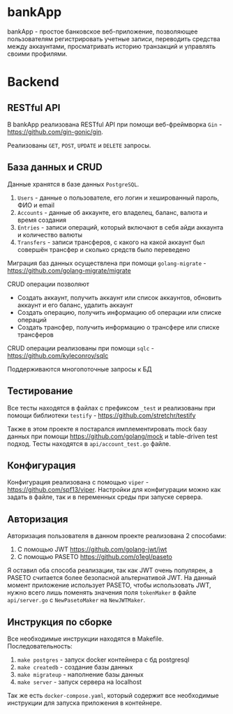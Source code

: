 # bankApp
bankApp - простое банковское веб-приложение, позволяющее пользователям регистрировать учетные записи, переводить средства между аккаунтами, просматривать историю транзакций и управлять своими профилями.

# Backend
## RESTful API
В bankApp реализована RESTful API при помощи веб-фреймворка `Gin` - https://github.com/gin-gonic/gin.

Реализованы `GET`, `POST`, `UPDATE` и `DELETE` запросы.

## База данных и CRUD
Данные хранятся в базе данных `PostgreSQL`.

1. `Users` - данные о пользователе, его логин и хешированный пароль, ФИО и email
2. `Accounts` - данные об аккаунте, его владелец, баланс, валюта и время создания
3. `Entries` - записи операций, который включают в себя айди аккаунта и количество валюты
4. `Transfers` - записи трансферов, с какого на какой аккаунт был совершён трансфер и сколько средств было переведено

Миграция баз данных осуществлена при помощи `golang-migrate` - https://github.com/golang-migrate/migrate

CRUD операции позволяют
* Создать аккаунт, получить аккаунт или список аккаунтов, обновить аккаунт и его баланс, удалить аккаунт
* Создать операцию, получить информацию об операции или списке операций
* Создать трансфер, получить информацию о трансфере или списке трансферов

CRUD операции реализованы при помощи `sqlc` - https://github.com/kyleconroy/sqlc

Поддерживаются многопоточные запросы к БД

## Тестирование
Все тесты находятся в файлах с префиксом `_test` и реализованы при помощи библиотеки `testify` - https://github.com/stretchr/testify

Также в этом проекте я постарался имплементировать mock базу данных при помощи https://github.com/golang/mock и table-driven test подход. Тесты находятся в `api/account_test.go` файле.

## Конфигурация
Конфигурация реализована с помощью `viper` - https://github.com/spf13/viper. Настройки для конфигурации можно как задать в файле, так и в переменных среды при запуске сервера.

## Авторизация
Авторизация пользователя в данном проекте реализована 2 способами:
1. С помощью JWT https://github.com/golang-jwt/jwt
2. С помощью PASETO https://github.com/o1egl/paseto

Я оставил оба способа реализации, так как JWT очень популярен, а PASETO считается более безопасной альтернативой JWT. На данный момент приложение использует PASETO, чтобы использовать JWT, нужно всего лишь поменять значения поля `tokenMaker` в файле `api/server.go` с `NewPasetoMaker` на `NewJWTMaker`.

## Инструкция по сборке
Все необходимые инструкции находятся в Makefile. Последовательность:
1. `make postgres` - запуск docker контейнера с бд postgresql
2. `make createdb` - создание базы данных
3. `make migrateup` - наполнение базы данных
4. `make server` - запуск сервера на localhost

Так же есть `docker-compose.yaml`, который содержит все необходимые инструкции для запуска приложения в контейнере.
